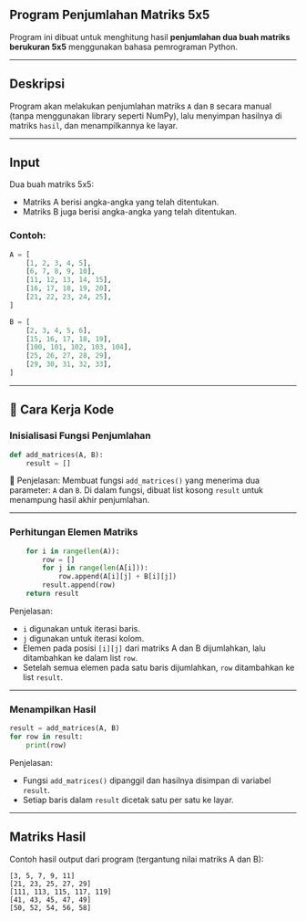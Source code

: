 ## Program Penjumlahan Matriks 5x5

Program ini dibuat untuk menghitung hasil **penjumlahan dua buah matriks berukuran 5x5** menggunakan bahasa pemrograman Python.

---

## Deskripsi

Program akan melakukan penjumlahan matriks `A` dan `B` secara manual (tanpa menggunakan library seperti NumPy), lalu menyimpan hasilnya di matriks `hasil`, dan menampilkannya ke layar.

---

## Input

Dua buah matriks 5x5:

- Matriks A berisi angka-angka yang telah ditentukan.
- Matriks B juga berisi angka-angka yang telah ditentukan.

### Contoh:

```python
A = [
    [1, 2, 3, 4, 5],
    [6, 7, 8, 9, 10],
    [11, 12, 13, 14, 15],
    [16, 17, 18, 19, 20],   
    [21, 22, 23, 24, 25],
]

B = [
    [2, 3, 4, 5, 6],
    [15, 16, 17, 18, 19],
    [100, 101, 102, 103, 104],
    [25, 26, 27, 28, 29],
    [29, 30, 31, 32, 33],
]
```

---

## 🔧 Cara Kerja Kode

### Inisialisasi Fungsi Penjumlahan

```python
def add_matrices(A, B):
    result = []
```

📌 Penjelasan:
Membuat fungsi `add_matrices()` yang menerima dua parameter: `A` dan `B`. Di dalam fungsi, dibuat list kosong `result` untuk menampung hasil akhir penjumlahan.

---

### Perhitungan Elemen Matriks

```python
    for i in range(len(A)):
        row = []
        for j in range(len(A[i])):
            row.append(A[i][j] + B[i][j])
        result.append(row)
    return result
```

Penjelasan:
- `i` digunakan untuk iterasi baris.
- `j` digunakan untuk iterasi kolom.
- Elemen pada posisi `[i][j]` dari matriks A dan B dijumlahkan, lalu ditambahkan ke dalam list `row`.
- Setelah semua elemen pada satu baris dijumlahkan, `row` ditambahkan ke list `result`.

---

### Menampilkan Hasil

```python
result = add_matrices(A, B)
for row in result:
    print(row)
```

Penjelasan:
- Fungsi `add_matrices()` dipanggil dan hasilnya disimpan di variabel `result`.
- Setiap baris dalam `result` dicetak satu per satu ke layar.

---

## Matriks Hasil

Contoh hasil output dari program (tergantung nilai matriks A dan B):

```
[3, 5, 7, 9, 11]
[21, 23, 25, 27, 29]
[111, 113, 115, 117, 119]
[41, 43, 45, 47, 49]
[50, 52, 54, 56, 58]
```
